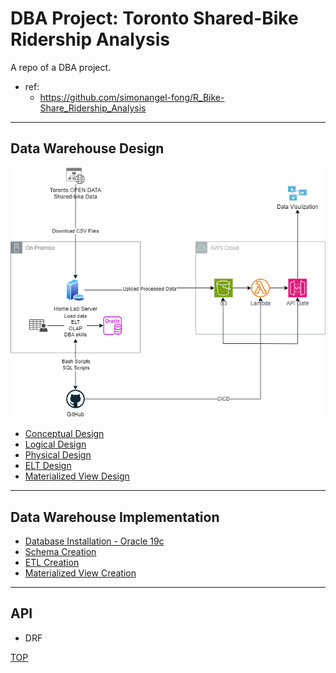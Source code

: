 # DBA Project: Toronto Shared-Bike Ridership Analysis

A repo of a DBA project.

- ref:
  - https://github.com/simonangel-fong/R_Bike-Share_Ridership_Analysis

---

## Data Warehouse Design

![diagram](./doc/data_warehouse/diagram.png)

- [Conceptual Design](./doc/data_warehouse/design/conceptual_design/conceptual_design.md)
- [Logical Design](./doc/data_warehouse/design/logical_design/logical_design.md)
- [Physical Design](./doc/data_warehouse/design/physical_design/physical_design.md)
- [ELT Design](./doc/data_warehouse/design/etl_design/etl_design.md)
- [Materialized View Design](./doc/data_warehouse/design/mv_design/mv_design.md)

---

## Data Warehouse Implementation

- [Database Installation - Oracle 19c](./doc/data_warehouse/implementation/oracle19c_installation/oracle19c_installation.md)
- [Schema Creation](./doc/data_warehouse/implementation/schema/schema.md)
- [ETL Creation](./doc/data_warehouse/implementation/etl/etl.md)
- [Materialized View Creation](./doc/data_warehouse/implementation/mv/mv.md)

---

## API

- DRF

[TOP](#dba-project-toronto-shared-bike-ridership-analysis)
